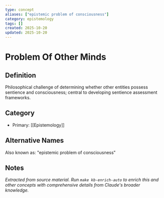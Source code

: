 ```yaml
---
type: concept
aliases: ["epistemic problem of consciousness"]
category: epistemology
tags: []
created: 2025-10-20
updated: 2025-10-20
---
```


# Problem Of Other Minds

## Definition

Philosophical challenge of determining whether other entities possess sentience and consciousness; central to developing sentience assessment frameworks.

## Category

- Primary: [[Epistemology]]

## Alternative Names

Also known as: "epistemic problem of consciousness"

## Notes

*Extracted from source material. Run `make kb-enrich-auto` to enrich this and other concepts with comprehensive details from Claude's broader knowledge.*
